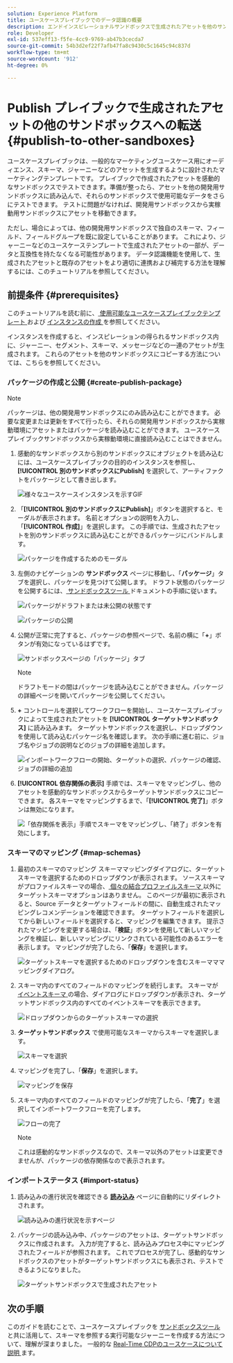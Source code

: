 ```yaml
---
solution: Experience Platform
title: ユースケースプレイブックでのデータ認識の概要
description: エンドインスピレーショナルサンドボックスで生成されたアセットを他のサンドボックスにコピーして、価値創出までの時間を短縮する方法を説明します。
role: Developer
exl-id: 537eff13-f5fe-4cc9-9769-ab47b3cecda7
source-git-commit: 54b3d2ef22f7afb47fa8c9430c5c1645c94c837d
workflow-type: tm+mt
source-wordcount: '912'
ht-degree: 0%

---
```


# Publish プレイブックで生成されたアセットの他のサンドボックスへの転送 {#publish-to-other-sandboxes}

ユースケースプレイブックは、一般的なマーケティングユースケース用にオーディエンス、スキーマ、ジャーニーなどのアセットを生成するように設計されたマーケティングテンプレートです。 プレイブックで作成されたアセットを感動的なサンドボックスでテストできます。準備が整ったら、アセットを他の開発用サンドボックスに読み込んで、それらのサンドボックスで使用可能なデータをさらにテストできます。 テストに問題がなければ、開発用サンドボックスから実稼動用サンドボックスにアセットを移動できます。

ただし、場合によっては、他の開発用サンドボックスで独自のスキーマ、フィールド、フィールドグループを既に設定していることがあります。 これにより、ジャーニーなどのユースケーステンプレートで生成されたアセットの一部が、データと互換性を持たなくなる可能性があります。 データ認識機能を使用して、生成されたアセットと既存のアセットをより適切に連携および補完する方法を理解するには、このチュートリアルを参照してください。

## 前提条件 {#prerequisites}

このチュートリアルを読む前に、[ 使用可能なユースケースプレイブックテンプレート ](/help/use-case-playbooks/playbooks/choose.md#search-and-filter) および [ インスタンスの作成 ](/help/use-case-playbooks/playbooks/create-share-reuse.md) を参照してください。

インスタンスを作成すると、インスピレーションの得られるサンドボックス内に、ジャーニー、セグメント、スキーマ、メッセージなどの一連のアセットが生成されます。 これらのアセットを他のサンドボックスにコピーする方法については、こちらを参照してください。

### パッケージの作成と公開 {#create-publish-package}

>[!NOTE]
>
> パッケージは、他の開発用サンドボックスにのみ読み込むことができます。 必要な変更または更新をすべて行ったら、それらの開発用サンドボックスから実稼動環境にアセットまたはパッケージを読み込むことができます。 ユースケースプレイブックサンドボックスから実稼動環境に直接読み込むことはできません。

1. 感動的なサンドボックスから別のサンドボックスにオブジェクトを読み込むには、ユースケースプレイブックの目的のインスタンスを参照し、**[!UICONTROL 別のサンドボックスにPublish]** を選択して、アーティファクトをパッケージとして書き出します。

   ![ 様々なユースケースインスタンスを示すGIF](/help/use-case-playbooks/assets/playbooks/data-awareness/browse-to-existing-instances-of-playbook.gif)

2. 「**[!UICONTROL 別のサンドボックスにPublish]**」ボタンを選択すると、モーダルが表示されます。 名前とオプションの説明を入力し、「**[!UICONTROL 作成]**」を選択します。 この手順では、生成されたアセットを別のサンドボックスに読み込むことができるパッケージにバンドルします。

   ![ パッケージを作成するためのモーダル ](/help/use-case-playbooks/assets/playbooks/data-awareness/create-package-modal.png)

3. 左側のナビゲーションの **サンドボックス** ページに移動し、「**パッケージ**」タブを選択し、パッケージを見つけて公開します。 ドラフト状態のパッケージを公開するには、[ サンドボックスツール ](/help/sandboxes/ui/sandbox-tooling.md#add-an-object-to-an-existing-package-and-publish) ドキュメントの手順に従います。

   ![ パッケージがドラフトまたは未公開の状態です ](/help/use-case-playbooks/assets/playbooks/data-awareness/draft-mode.png)

   ![ パッケージの公開 ](/help/use-case-playbooks/assets/playbooks/data-awareness/publish-draft.png)

4. 公開が正常に完了すると、パッケージの参照ページで、名前の横に「**+**」ボタンが有効になっているはずです。

   ![ サンドボックスページの「パッケージ」タブ ](/help/use-case-playbooks/assets/playbooks/data-awareness/packages.png)

   >[!NOTE]
   >
   > ドラフトモードの間はパッケージを読み込むことができません。パッケージの詳細ページを開いてパッケージを公開してください。

5. **+** コントロールを選択してワークフローを開始し、ユースケースプレイブックによって生成されたアセットを **[!UICONTROL ターゲットサンドボックス]** に読み込みます。 ターゲットサンドボックスを選択し、ドロップダウンを使用して読み込むパッケージ名を確認します。 次の手順に進む前に、ジョブ名やジョブの説明などのジョブの詳細を追加します。

   ![ インポートワークフローの開始、ターゲットの選択、パッケージの確認、ジョブの詳細の追加 ](/help/use-case-playbooks/assets/playbooks/data-awareness/import-package-import-settings.png)

6. **[!UICONTROL 依存関係の表示]** 手順では、スキーマをマッピングし、他のアセットを感動的なサンドボックスからターゲットサンドボックスにコピーできます。 各スキーマをマッピングするまで、「**[!UICONTROL 完了]**」ボタンは無効になります。

   ![ 「依存関係を表示」手順でスキーマをマッピングし、「終了」ボタンを有効にします。](/help/use-case-playbooks/assets/playbooks/data-awareness/import-package-view-dependencies.png)

### スキーマのマッピング {#map-schemas}

1. 最初のスキーマのマッピング スキーママッピングダイアログに、ターゲットスキーマを選択するためのドロップダウンが表示されます。 ソーススキーマがプロファイルスキーマの場合、[ 個々の結合プロファイルスキーマ ](/help/xdm/classes/individual-profile.md) 以外にターゲットスキーマオプションはありません。 このページが最初に表示されると、Source データとターゲットフィールドの間に、自動生成されたマッピングレコメンデーションを確認できます。 ターゲットフィールドを選択してから新しいフィールドを選択すると、マッピングを編集できます。 提示されたマッピングを変更する場合は、「**検証**」ボタンを使用して新しいマッピングを検証し、新しいマッピングにリンクされている可能性のあるエラーを表示します。 マッピングが完了したら、「**保存**」を選択します。

   ![ ターゲットスキーマを選択するためのドロップダウンを含むスキーマママッピングダイアログ。](/help/use-case-playbooks/assets/playbooks/data-awareness/map-to-existing-fields.png)

2. スキーマ内のすべてのフィールドのマッピングを続行します。 スキーマが [ イベントスキーマ ](/help/xdm/classes/experienceevent.md) の場合、ダイアログにドロップダウンが表示され、ターゲットサンドボックス内のすべてのイベントスキーマを表示できます。

   ![ ドロップダウンからのターゲットスキーマの選択 ](/help/use-case-playbooks/assets/playbooks/data-awareness/map-to-event-schema.png)

3. **ターゲットサンドボックス** で使用可能なスキーマからスキーマを選択します。

   ![ スキーマを選択 ](/help/use-case-playbooks/assets/playbooks/data-awareness/map-to-available-schemas.png)

4. マッピングを完了し、「**保存**」を選択します。

   ![ マッピングを保存 ](/help/use-case-playbooks/assets/playbooks/data-awareness/map-to-existing-modal.png)

5. スキーマ内のすべてのフィールドのマッピングが完了したら、「**完了**」を選択してインポートワークフローを完了します。

   ![ フローの完了 ](/help/use-case-playbooks/assets/playbooks/data-awareness/complete-flow.png)

   >[!NOTE]
   >
   > これは感動的なサンドボックスなので、スキーマ以外のアセットは変更できませんが、パッケージの依存関係なので表示されます。

### インポートステータス {#import-status}

1. 読み込みの進行状況を確認できる [**読み込み**](/help/sandboxes/ui/sandbox-tooling.md#view-import-details) ページに自動的にリダイレクトされます。

   ![ 読み込みの進行状況を示すページ ](/help/use-case-playbooks/assets/playbooks/data-awareness/import-progress.png)

2. パッケージの読み込み中、パッケージのアセットは、ターゲットサンドボックスに作成されます。 入力が完了すると、読み込みプロセス中にマッピングされたフィールドが参照されます。 これでプロセスが完了し、感動的なサンドボックスのアセットがターゲットサンドボックスにも表示され、テストできるようになりました。

   ![ ターゲットサンドボックスで生成されたアセット ](/help/use-case-playbooks/assets/playbooks/data-awareness/packages.png)

## 次の手順

このガイドを読むことで、ユースケースプレイブックを [ サンドボックスツール ](/help/sandboxes/ui/sandbox-tooling.md#monitor-import-jobs-and-view-import-objects-details) と共に活用して、スキーマを参照する実行可能なジャーニーを作成する方法について、理解が深まりました。 一般的な [Real-Time CDPのユースケースについて説明 ](/help/rtcdp/use-case-guides/intelligent-re-engagement/intelligent-re-engagement.md) ます。
